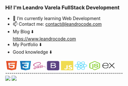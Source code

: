 ### Hi! I'm Leandro Varela FullStack Development

- 🌱 I’m currently learning Web Development
- 📫 Contact me: contact@leandrocode.com
- My Blog ⬇️ <div><a href="https://www.leandrocode.com/" target="_black">https://www.leandrocode.com</a></div>
- My Portfolio ⬇️
- Good knowledge ⬇️
<div>
  <img align="center" alt="le-HTML" height="30" width="40" src="https://raw.githubusercontent.com/devicons/devicon/master/icons/html5/html5-original.svg">
  <img align="center" alt="le-CSS" height="30" width="40" src="https://raw.githubusercontent.com/devicons/devicon/master/icons/css3/css3-original.svg">
  <img align="center" alt="le-React" height="30" width="40" src="https://raw.githubusercontent.com/devicons/devicon/master/icons/sass/sass-original.svg">
  <img align="center" alt="le-React" height="30" width="40" src="https://raw.githubusercontent.com/devicons/devicon/master/icons/bootstrap/bootstrap-plain.svg">
  <img align="center" alt="le-Js" height="30" width="40" src="https://raw.githubusercontent.com/devicons/devicon/master/icons/javascript/javascript-plain.svg">
  <img align="center" alt="le-React" height="30" width="40" src="https://raw.githubusercontent.com/devicons/devicon/master/icons/react/react-original.svg">
  <img align="center" alt="le-React" height="30" width="40" src="https://raw.githubusercontent.com/devicons/devicon/master/icons/nodejs/nodejs-plain.svg">
  <img align="center" alt="le-React" height="30" width="40" src="https://raw.githubusercontent.com/devicons/devicon/master/icons/express/express-original.svg">
</div>
----------------------------------------------------------
<div>
  <a href="https://www.linkedin.com/in/yesid-leandro-varela-vargas-7aa636219/" target="_blank"><img src="https://img.shields.io/badge/-LinkedIn-%230077B5?style=for-the-badge&logo=linkedin&logoColor=white" target="_blank"></a> 
  <a href="https://www.instagram.com/codigoconleandro/" target="_blank"><img src="https://img.shields.io/badge/-Instagram-%23E4405F?style=for-the-badge&logo=instagram&logoColor=white" target="_blank"></a>
</div>




